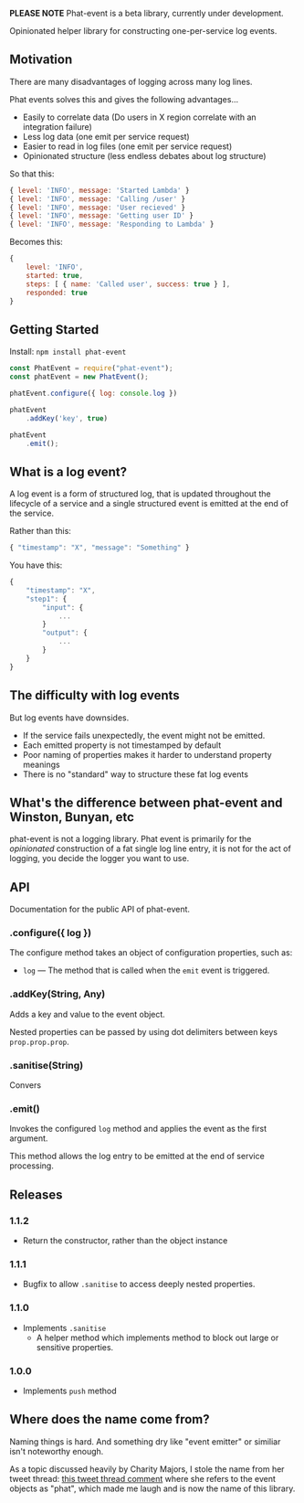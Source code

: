**PLEASE NOTE** Phat-event is a beta library, currently under development.

Opinionated helper library for constructing one-per-service log events.

## Motivation

There are many disadvantages of logging across many log lines. 

Phat events solves this and gives the following advantages...

* Easily to correlate data (Do users in X region correlate with an integration failure)
* Less log data (one emit per service request)
* Easier to read in log files (one emit per service request)
* Opinionated structure (less endless debates about log structure)

So that this:

```javascript
{ level: 'INFO', message: 'Started Lambda' }
{ level: 'INFO', message: 'Calling /user' }
{ level: 'INFO', message: 'User recieved' }
{ level: 'INFO', message: 'Getting user ID' }
{ level: 'INFO', message: 'Responding to Lambda' }
```

Becomes this:

```javascript
{
    level: 'INFO',
    started: true,
    steps: [ { name: 'Called user', success: true } ],
    responded: true
}
```

## Getting Started

Install: `npm install phat-event`

```javascript
const PhatEvent = require("phat-event");
const phatEvent = new PhatEvent();

phatEvent.configure({ log: console.log })

phatEvent
    .addKey('key', true)

phatEvent
    .emit();
```

## What is a log event?

A log event is a form of structured log, that is updated throughout the lifecycle of a service and a single structured event is emitted at the end of the service.

Rather than this:

```javascript
{ "timestamp": "X", "message": "Something" }
```

You have this:

```javascript
{
    "timestamp": "X",
    "step1": {
        "input": {
            ...
        }
        "output": {
            ...
        }
    }
}
 ```

## The difficulty with log events

But log events have downsides.

* If the service fails unexpectedly, the event might not be emitted.
* Each emitted property is not timestamped by default
* Poor naming of properties makes it harder to understand property meanings
* There is no "standard" way to structure these fat log events

## What's the difference between phat-event and Winston, Bunyan, etc

phat-event is not a logging library. Phat event is primarily for the _opinionated_ construction of a fat single log line entry, it is not for the act of logging, you decide the logger you want to use. 

## API

Documentation for the public API of phat-event.

### .configure({ log })

The configure method takes an object of configuration properties, such as:

* `log` — The method that is called when the `emit` event is triggered.

### .addKey(String, Any)

Adds a key and value to the event object.

Nested properties can be passed by using dot delimiters between keys `prop.prop.prop`.

### .sanitise(String)

Convers

### .emit()

Invokes the configured `log` method and applies the event as the first argument.

This method allows the log entry to be emitted at the end of service processing.

## Releases

### 1.1.2

* Return the constructor, rather than the object instance

### 1.1.1

* Bugfix to allow `.sanitise` to access deeply nested properties.

### 1.1.0

* Implements `.sanitise`
    * A helper method which implements method to block out large or sensitive properties.

### 1.0.0

* Implements `push` method

## Where does the name come from?

Naming things is hard. And something dry like "event emitter" or similiar isn't noteworthy enough.

As a topic discussed heavily by Charity Majors, I stole the name from her tweet thread: [this tweet thread comment](https://twitter.com/mipsytipsy/status/1042978722645569537) where she refers to the event objects as "phat", which made me laugh and is now the name of this library.
